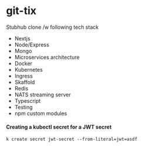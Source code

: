 # git-tix

Stubhub clone /w following tech stack

- Nextjs
- Node/Express
- Mongo
- Microservices architecture
- Docker
- Kubernetes
- Ingress
- Skaffold
- Redis
- NATS streaming server
- Typescript
- Testing
- npm custom modules

#### Creating a kubectl secret for a JWT secret

`k create secret jwt-secret --from-literal=jwt=asdf`
